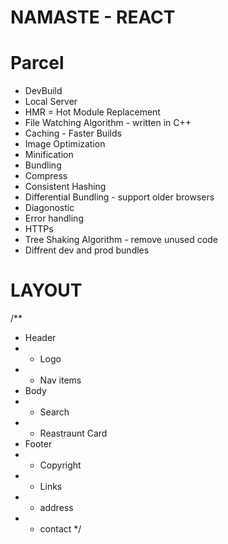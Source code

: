 # NAMASTE - REACT 



# Parcel
- DevBuild
- Local Server
- HMR = Hot Module Replacement
- File Watching Algorithm - written in C++
- Caching - Faster Builds
- Image Optimization
- Minification
- Bundling
- Compress
- Consistent Hashing
- Differential Bundling - support older browsers
- Diagonostic
- Error handling
- HTTPs
- Tree Shaking Algorithm - remove unused code
- Diffrent dev and prod bundles


# LAYOUT
/**
 * Header
 * - Logo
 * - Nav items
 * Body
 * - Search
 * - Reastraunt Card
 * Footer
 * - Copyright
 * - Links
 * - address
 * - contact
 */
